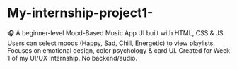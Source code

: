# My-internship-project1-
🎧 A beginner-level Mood-Based Music App UI built with HTML, CSS &amp; JS. Users can select moods (Happy, Sad, Chill, Energetic) to view playlists. Focuses on emotional design, color psychology &amp; card UI. Created for Week 1 of my UI/UX Internship. No backend/audio.
